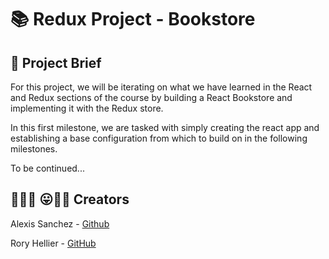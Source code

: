 # 📚 Redux Project - Bookstore

## 🔰 Project Brief

For this project, we will be iterating on what we have learned in the React and Redux sections of the course by building a React Bookstore and implementing it with the Redux store.

In this first milestone, we are tasked with simply creating the react app and establishing a base configuration from which to build on in the following milestones.

To be continued...

## 🤟🏽😄 😛🤙🏾  Creators

Alexis Sanchez - [Github](https://github.com/Psiale)

Rory Hellier - [GitHub](https://github.com/Rhelli)

###
